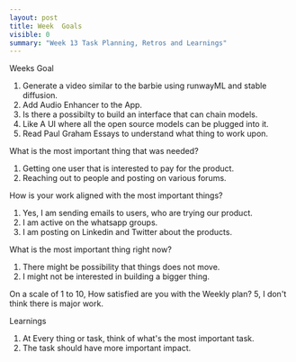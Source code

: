 ```yaml
---
layout: post
title: Week  Goals
visible: 0
summary: "Week 13 Task Planning, Retros and Learnings"
---
```


Weeks Goal
1. Generate a video similar to the barbie using runwayML and stable diffusion.
2. Add Audio Enhancer to the App.
3. Is there a possibilty to build an interface that can chain models.
4. Like A UI where all the open source models can be plugged into it.
5. Read Paul Graham Essays to understand what thing to work upon.
 
What is the most important thing that was needed?
1. Getting one user that is interested to pay for the product.
2. Reaching out to people and posting on various forums.

How is your work aligned with the most important things?
1. Yes, I am sending emails to users, who are trying our product.
2. I am active on the whatsapp groups.
3. I am posting on Linkedin and Twitter about the products.

What is the most important thing right now?
1. There might be possibility that things does not move.
2. I might not be interested in building a bigger thing. 

On a scale of 1 to 10, How satisfied are you with the Weekly plan? 5, I don't think there is major work.

Learnings
1. At Every thing or task, think of what's the most important task.
2. The task should have more important impact.